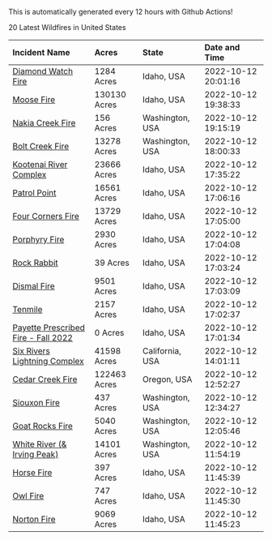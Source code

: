 This is automatically generated every 12 hours with Github Actions!

20 Latest Wildfires in United States

 | Incident Name | Acres | State | Date and Time |
|:---|:---|:---|:---|
| [Diamond Watch Fire](https://inciweb.nwcg.gov/incident/8264/) | 1284 Acres | Idaho, USA | 2022-10-12 20:01:16 |
| [Moose Fire](https://inciweb.nwcg.gov/incident/8249/) | 130130 Acres | Idaho, USA | 2022-10-12 19:38:33 |
| [Nakia Creek Fire](https://inciweb.nwcg.gov/incident/8443/) | 156 Acres | Washington, USA | 2022-10-12 19:15:19 |
| [Bolt Creek Fire](https://inciweb.nwcg.gov/incident/8417/) | 13278 Acres | Washington, USA | 2022-10-12 18:00:33 |
| [Kootenai River Complex ](https://inciweb.nwcg.gov/incident/8378/) | 23666 Acres | Idaho, USA | 2022-10-12 17:35:22 |
| [Patrol Point](https://inciweb.nwcg.gov/incident/8357/) | 16561 Acres | Idaho, USA | 2022-10-12 17:06:16 |
| [Four Corners Fire](https://inciweb.nwcg.gov/incident/8331/) | 13729 Acres | Idaho, USA | 2022-10-12 17:05:00 |
| [Porphyry Fire](https://inciweb.nwcg.gov/incident/8334/) | 2930 Acres | Idaho, USA | 2022-10-12 17:04:08 |
| [Rock Rabbit](https://inciweb.nwcg.gov/incident/8400/) | 39 Acres | Idaho, USA | 2022-10-12 17:03:24 |
| [Dismal Fire](https://inciweb.nwcg.gov/incident/8284/) | 9501 Acres | Idaho, USA | 2022-10-12 17:03:09 |
| [Tenmile ](https://inciweb.nwcg.gov/incident/8401/) | 2157 Acres | Idaho, USA | 2022-10-12 17:02:37 |
| [Payette Prescribed Fire - Fall 2022](https://inciweb.nwcg.gov/incident/8424/) | 0 Acres | Idaho, USA | 2022-10-12 17:01:34 |
| [Six Rivers Lightning Complex](https://inciweb.nwcg.gov/incident/8312/) | 41598 Acres | California, USA | 2022-10-12 14:01:11 |
| [Cedar Creek Fire](https://inciweb.nwcg.gov/incident/8307/) | 122463 Acres | Oregon, USA | 2022-10-12 12:52:27 |
| [Siouxon Fire](https://inciweb.nwcg.gov/incident/8436/) | 437 Acres | Washington, USA | 2022-10-12 12:34:27 |
| [Goat Rocks Fire](https://inciweb.nwcg.gov/incident/8415/) | 5040 Acres | Washington, USA | 2022-10-12 12:05:46 |
| [White River (& Irving Peak)](https://inciweb.nwcg.gov/incident/8329/) | 14101 Acres | Washington, USA | 2022-10-12 11:54:19 |
| [Horse Fire ](https://inciweb.nwcg.gov/incident/8423/) | 397 Acres | Idaho, USA | 2022-10-12 11:45:39 |
| [Owl Fire](https://inciweb.nwcg.gov/incident/8416/) | 747 Acres | Idaho, USA | 2022-10-12 11:45:30 |
| [Norton Fire](https://inciweb.nwcg.gov/incident/8308/) | 9069 Acres | Idaho, USA | 2022-10-12 11:45:23 |
